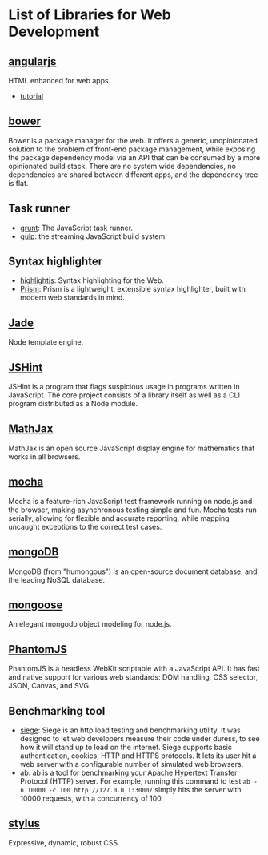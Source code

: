 List of Libraries for Web Development
=====================================

[angularjs](http://angularjs.org/)
----------------------------------
HTML enhanced for web apps.
- [tutorial](http://docs.angularjs.org/tutorial)

[bower](http://bower.io/)
-------------------------
Bower is a package manager for the web. It offers a generic, unopinionated solution to the problem of front-end package management, while exposing the package dependency model via an API that can be consumed by a more opinionated build stack. There are no system wide dependencies, no dependencies are shared between different apps, and the dependency tree is flat.

Task runner
-----------
- [grunt](http://gruntjs.com/): The JavaScript task runner. 
- [gulp](http://gulpjs.com/): the streaming JavaScript build system.

Syntax highlighter
------------------
- [highlightjs](http://highlightjs.org/): Syntax highlighting for the Web.
- [Prism](http://prismjs.com/): Prism is a lightweight, extensible syntax highlighter, built with modern web standards in mind.

[Jade](http://jade-lang.com/)
-----------------------------
Node template engine.

[JSHint](http://www.jshint.com/docs/)
-------------------------------------
JSHint is a program that flags suspicious usage in programs written in JavaScript. The core project consists of a library itself as well as a CLI program distributed as a Node module.

[MathJax](http://www.mathjax.org/)
----------------------------------
MathJax is an open source JavaScript display engine for mathematics that works in all browsers.

[mocha](http://visionmedia.github.io/mocha/)
--------------------------------------------
Mocha is a feature-rich JavaScript test framework running on node.js and the browser, making asynchronous testing simple and fun. Mocha tests run serially, allowing for flexible and accurate reporting, while mapping uncaught exceptions to the correct test cases.

[mongoDB](https://www.mongodb.org/)
-----------------------------------
MongoDB (from "humongous") is an open-source document database, and the leading NoSQL database.

[mongoose](http://mongoosejs.com/)
----------------------------------
An elegant mongodb object modeling for node.js.

[PhantomJS](http://phantomjs.org/)
----------------------------------
PhantomJS is a headless WebKit scriptable with a JavaScript API. It has fast and native support for various web standards: DOM handling, CSS selector, JSON, Canvas, and SVG.

Benchmarking tool
-----------------
- [siege](http://www.joedog.org/siege-home/): Siege is an http load testing and benchmarking utility. It was designed to let web developers measure their code under duress, to see how it will stand up to load on the internet. Siege supports basic authentication, cookies, HTTP and HTTPS protocols. It lets its user hit a web server with a configurable number of simulated web browsers.
- [ab](http://httpd.apache.org/docs/2.2/programs/ab.html): ab is a tool for benchmarking your Apache Hypertext Transfer Protocol (HTTP) server. For example, running this command to test ``ab -n 10000 -c 100 http://127.0.0.1:3000/`` simply hits the server with 10000 requests, with a concurrency of 100.

[stylus](http://learnboost.github.io/stylus/)
---------------------------------------------
Expressive, dynamic, robust CSS.


